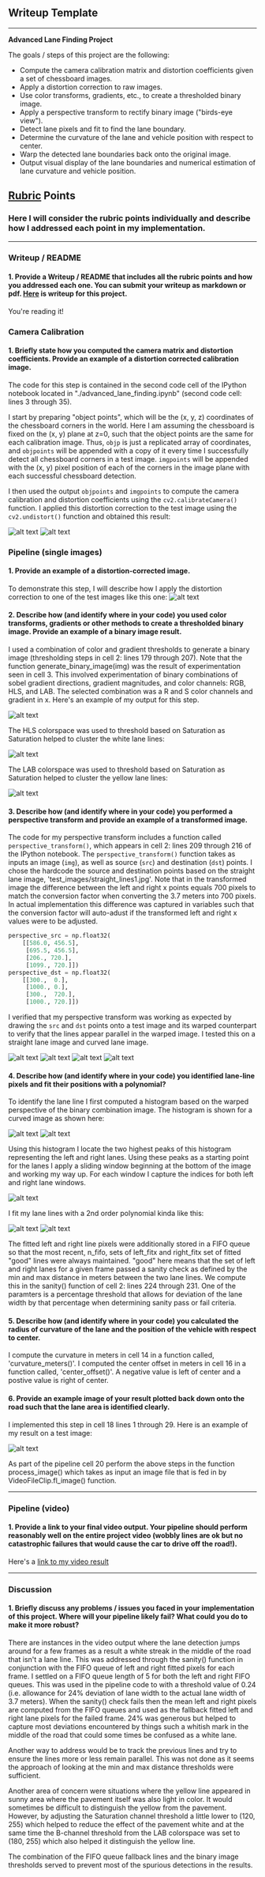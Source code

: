 ## Writeup Template

---

**Advanced Lane Finding Project**

The goals / steps of this project are the following:

* Compute the camera calibration matrix and distortion coefficients given a set of chessboard images.
* Apply a distortion correction to raw images.
* Use color transforms, gradients, etc., to create a thresholded binary image.
* Apply a perspective transform to rectify binary image ("birds-eye view").
* Detect lane pixels and fit to find the lane boundary.
* Determine the curvature of the lane and vehicle position with respect to center.
* Warp the detected lane boundaries back onto the original image.
* Output visual display of the lane boundaries and numerical estimation of lane curvature and vehicle position.

[//]: # (Image References)

[image1]: ./output_images/distorted_checkerboard.png "Distorted Checkerboard"
[image2]: ./output_images/undistorted_checkerboard.png "Undistorted Checkerboard"
[image3]: ./output_images/binary_combo.png "Binary Combo"
[image4]: ./output_images/original_straight.png "Original Straight"
[image5]: ./output_images/perspective_straight.png "Perspective Straight"
[image6]: ./output_images/original_curved.png "Original Curved"
[image7]: ./output_images/perspective_curved.png "Perspective Curved"
[image8]: ./output_images/histogram.png "Histogram"
[image9]: ./output_images/poly_segmented.png "Poly Segmented"
[image10]: ./output_images/poly_window.png "Poly Window"
[image11]: ./output_images/poly_fit.png "Poly Fit Visual"
[image12]: ./output_images/color_fit_lines.png "Color Fit Lines"
[image13]: ./output_images/example_output.png "Output"
[image14]: ./output_images/colorspace_hls.png "Colorspace HLS"
[image15]: ./output_images/colorspace_lab.png "Colorspace LAB"

[video1]: ./output_iamges/project_video_output.mp4 "Video"

## [Rubric](https://review.udacity.com/#!/rubrics/571/view) Points

### Here I will consider the rubric points individually and describe how I addressed each point in my implementation.  

---

### Writeup / README

#### 1. Provide a Writeup / README that includes all the rubric points and how you addressed each one.  You can submit your writeup as markdown or pdf.  [Here](https://github.com/gizmo/CarND-Advanced-Lane-Lines/blob/master/writeup.md) is writeup for this project.

You're reading it!

### Camera Calibration

#### 1. Briefly state how you computed the camera matrix and distortion coefficients. Provide an example of a distortion corrected calibration image.

The code for this step is contained in the second code cell of the IPython notebook located in "./advanced_lane_finding.ipynb" (second code cell: lines 3 through 35).  

I start by preparing "object points", which will be the (x, y, z) coordinates of the chessboard corners in the world. Here I am assuming the chessboard is fixed on the (x, y) plane at z=0, such that the object points are the same for each calibration image.  Thus, `objp` is just a replicated array of coordinates, and `objpoints` will be appended with a copy of it every time I successfully detect all chessboard corners in a test image.  `imgpoints` will be appended with the (x, y) pixel position of each of the corners in the image plane with each successful chessboard detection.  

I then used the output `objpoints` and `imgpoints` to compute the camera calibration and distortion coefficients using the `cv2.calibrateCamera()` function.  I applied this distortion correction to the test image using the `cv2.undistort()` function and obtained this result: 

![alt text][image1]
![alt text][image2]

### Pipeline (single images)

#### 1. Provide an example of a distortion-corrected image.

To demonstrate this step, I will describe how I apply the distortion correction to one of the test images like this one:
![alt text][image6]

#### 2. Describe how (and identify where in your code) you used color transforms, gradients or other methods to create a thresholded binary image.  Provide an example of a binary image result.

I used a combination of color and gradient thresholds to generate a binary image (thresholding steps in cell 2: lines 179 through 207). Note that the function generate_binary_image(img) was the result of experimentation seen in cell 3.  This involved experimentation of binary combinations of sobel gradient directions, gradient magnitudes, and color channels: RGB, HLS, and LAB.  The selected combination was a R and S color channels and gradient in x.   Here's an example of my output for this step.  

![alt text][image3]

The HLS colorspace was used to threshold based on Saturation as Saturation helped to cluster the white lane lines:

![alt text][image14]

The LAB colorspace was used to threshold based on Saturation as Saturation helped to cluster the yellow lane lines:

![alt text][image15]

#### 3. Describe how (and identify where in your code) you performed a perspective transform and provide an example of a transformed image.

The code for my perspective transform includes a function called `perspective_transform()`, which appears in cell 2: lines 209 through 216 of the IPython notebook.  The `perspective_transform()` function takes as inputs an image (`img`), as well as source (`src`) and destination (`dst`) points.  I chose the hardcode the source and destination points based on the straight lane image, 'test_images/straight_lines1.jpg'.  Note that in the transformed image the difference between the left and right x points equals 700 pixels to match the conversion factor when converting the 3.7 meters into 700 pixels.  In actual implementation this difference was captured in variables such that the conversion factor will auto-adust if the transformed left and right x values were to be adjusted.

```python
perspective_src = np.float32(
    [[586.0, 456.5],
     [695.5, 456.5],
     [206., 720.],
     [1099., 720.]])
perspective_dst = np.float32(
    [[300.,  0.],
     [1000., 0.],
     [300.,  720.],
     [1000., 720.]])
```

I verified that my perspective transform was working as expected by drawing the `src` and `dst` points onto a test image and its warped counterpart to verify that the lines appear parallel in the warped image.  I tested this on a straight lane image and curved lane image.

![alt text][image4]
![alt text][image5]
![alt text][image6]
![alt text][image7]

#### 4. Describe how (and identify where in your code) you identified lane-line pixels and fit their positions with a polynomial?

To identify the lane line I first computed a histogram based on the warped perspective of the binary combination image.  The histogram is shown for a curved image as shown here:

![alt text][image6]
![alt text][image8]

Using this histogram I locate the two highest peaks of this histogram representing the left and right lanes.  Using these peaks as a starting point for the lanes I apply a sliding window beginning at the bottom of the image and working my way up.  For each window I capture the indices for both left and right lane windows.

![alt text][image9]

I fit my lane lines with a 2nd order polynomial kinda like this:

![alt text][image12]
![alt text][image11]

The fitted left and right line pixels were additionally stored in a FIFO queue so that the most recent, n_fifo, sets of left_fitx and right_fitx set of fitted "good" lines were always maintained.  "good" here means that the set of left and right lanes for a given frame passed a sanity check as defined by the min and max distance in meters between the two lane lines.  We compute this in the sanity() function of cell 2: lines 224 through 231.  One of the paramters is a percentage threshold that allows for deviation of the lane width by that percentage when determining sanity pass or fail criteria.

#### 5. Describe how (and identify where in your code) you calculated the radius of curvature of the lane and the position of the vehicle with respect to center.

I compute the curvature in meters in cell 14 in a function called, 'curvature_meters()'.
I computed the center offset in meters in cell 16 in a function called, 'center_offset()'.  A negative value is left of center and a postive value is right of center.

#### 6. Provide an example image of your result plotted back down onto the road such that the lane area is identified clearly.

I implemented this step in cell 18 lines 1 through 29.  Here is an example of my result on a test image:

![alt text][image13]

As part of the pipeline cell 20 perform the above steps in the function process_image() which takes as input an image file that is fed in by VideoFileClip.fl_image() function.

---

### Pipeline (video)

#### 1. Provide a link to your final video output.  Your pipeline should perform reasonably well on the entire project video (wobbly lines are ok but no catastrophic failures that would cause the car to drive off the road!).

Here's a [link to my video result](./output_images/project_video_output.mp4)

---

### Discussion

#### 1. Briefly discuss any problems / issues you faced in your implementation of this project.  Where will your pipeline likely fail?  What could you do to make it more robust?

There are instances in the video output where the lane detection jumps around for a few frames as a result a white streak in the middle of the road that isn't a lane line.  This was addressed through the sanity() function in conjunction with the FIFO queue of left and right fitted pixels for each frame.  I settled on a FIFO queue length of 5 for both the left and right FIFO queues.  This was used in the pipeline code to with a threshold value of 0.24 (i.e. allowance for 24% deviation of lane width to the actual lane width of 3.7 meters).  When the sanity() check fails then the mean left and right pixels are computed from the FIFO queues and used as the fallback fitted left and right lane pixels for the failed frame.  24% was generous but helped to capture most deviations encountered by things such a whitish mark in the middle of the road that could some times be confused as a white lane.

Another way to address would be to track the previous lines and try to ensure the lines more or less remain parallel.  This was not done as it seems the approach of looking at the min and max distance thresholds were sufficient.

Another area of concern were situations where the yellow line appeared in sunny area where the pavement itself was also light in color.  It would sometimes be difficult to distinguish the yellow from the pavement.  However, by adjusting the Saturation channel threshold a little lower to (120, 255) which helped to reduce the effect of the pavement white and at the same time the B-channel threshold from the LAB colorspace was set to (180, 255) which also helped it distinguish the yellow line.

The combination of the FIFO queue fallback lines and the binary image thresholds served to prevent most of the spurious detections in the results.
